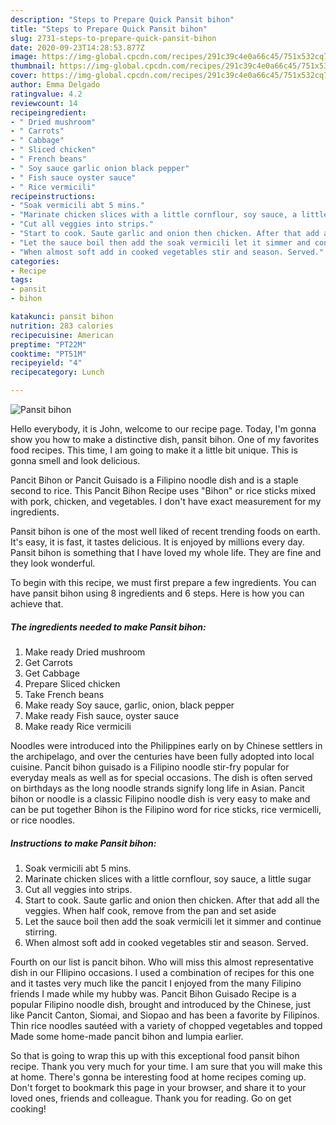 ```yaml
---
description: "Steps to Prepare Quick Pansit bihon"
title: "Steps to Prepare Quick Pansit bihon"
slug: 2731-steps-to-prepare-quick-pansit-bihon
date: 2020-09-23T14:28:53.877Z
image: https://img-global.cpcdn.com/recipes/291c39c4e0a66c45/751x532cq70/pansit-bihon-recipe-main-photo.jpg
thumbnail: https://img-global.cpcdn.com/recipes/291c39c4e0a66c45/751x532cq70/pansit-bihon-recipe-main-photo.jpg
cover: https://img-global.cpcdn.com/recipes/291c39c4e0a66c45/751x532cq70/pansit-bihon-recipe-main-photo.jpg
author: Emma Delgado
ratingvalue: 4.2
reviewcount: 14
recipeingredient:
- " Dried mushroom"
- " Carrots"
- " Cabbage"
- " Sliced chicken"
- " French beans"
- " Soy sauce garlic onion black pepper"
- " Fish sauce oyster sauce"
- " Rice vermicili"
recipeinstructions:
- "Soak vermicili abt 5 mins."
- "Marinate chicken slices with a little cornflour, soy sauce, a little sugar"
- "Cut all veggies into strips."
- "Start to cook. Saute garlic and onion then chicken. After that add all the veggies. When half cook, remove from the pan and set aside"
- "Let the sauce boil then add the soak vermicili let it simmer and continue stirring."
- "When almost soft add in cooked vegetables stir and season. Served."
categories:
- Recipe
tags:
- pansit
- bihon

katakunci: pansit bihon 
nutrition: 283 calories
recipecuisine: American
preptime: "PT22M"
cooktime: "PT51M"
recipeyield: "4"
recipecategory: Lunch

---
```



![Pansit bihon](https://img-global.cpcdn.com/recipes/291c39c4e0a66c45/751x532cq70/pansit-bihon-recipe-main-photo.jpg)

Hello everybody, it is John, welcome to our recipe page. Today, I'm gonna show you how to make a distinctive dish, pansit bihon. One of my favorites food recipes. This time, I am going to make it a little bit unique. This is gonna smell and look delicious.

Pancit Bihon or Pancit Guisado is a Filipino noodle dish and is a staple second to rice. This Pancit Bihon Recipe uses &#34;Bihon&#34; or rice sticks mixed with pork, chicken, and vegetables. I don&#39;t have exact measurement for my ingredients.

Pansit bihon is one of the most well liked of recent trending foods on earth. It's easy, it is fast, it tastes delicious. It is enjoyed by millions every day. Pansit bihon is something that I have loved my whole life. They are fine and they look wonderful.


To begin with this recipe, we must first prepare a few ingredients. You can have pansit bihon using 8 ingredients and 6 steps. Here is how you can achieve that.

<!--inarticleads1-->

##### The ingredients needed to make Pansit bihon:

1. Make ready  Dried mushroom
1. Get  Carrots
1. Get  Cabbage
1. Prepare  Sliced chicken
1. Take  French beans
1. Make ready  Soy sauce, garlic, onion, black pepper
1. Make ready  Fish sauce, oyster sauce
1. Make ready  Rice vermicili


Noodles were introduced into the Philippines early on by Chinese settlers in the archipelago, and over the centuries have been fully adopted into local cuisine. Pancit bihon guisado is a Filipino noodle stir-fry popular for everyday meals as well as for special occasions. The dish is often served on birthdays as the long noodle strands signify long life in Asian. Pancit bihon or noodle is a classic Filipino noodle dish is very easy to make and can be put together Bihon is the Filipino word for rice sticks, rice vermicelli, or rice noodles. 

<!--inarticleads2-->

##### Instructions to make Pansit bihon:

1. Soak vermicili abt 5 mins.
1. Marinate chicken slices with a little cornflour, soy sauce, a little sugar
1. Cut all veggies into strips.
1. Start to cook. Saute garlic and onion then chicken. After that add all the veggies. When half cook, remove from the pan and set aside
1. Let the sauce boil then add the soak vermicili let it simmer and continue stirring.
1. When almost soft add in cooked vegetables stir and season. Served.


Fourth on our list is pancit bihon. Who will miss this almost representative dish in our FIlipino occasions. I used a combination of recipes for this one and it tastes very much like the pancit I enjoyed from the many Filipino friends I made while my hubby was. Pancit Bihon Guisado Recipe is a popular Filipino noodle dish, brought and introduced by the Chinese, just like Pancit Canton, Siomai, and Siopao and has been a favorite by Filipinos. Thin rice noodles sautéed with a variety of chopped vegetables and topped Made some home-made pancit bihon and lumpia earlier. 

So that is going to wrap this up with this exceptional food pansit bihon recipe. Thank you very much for your time. I am sure that you will make this at home. There's gonna be interesting food at home recipes coming up. Don't forget to bookmark this page in your browser, and share it to your loved ones, friends and colleague. Thank you for reading. Go on get cooking!

